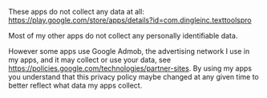 These apps do not collect any data at all:
https://play.google.com/store/apps/details?id=com.dingleinc.texttoolspro

Most of my other apps do not collect any personally identifiable data. 

However some apps use Google Admob, the advertising network I use in my apps, and it may collect or use your data, see https://policies.google.com/technologies/partner-sites.
By using my apps you understand that this privacy policy maybe changed at any given time to better reflect what data my apps collect.
